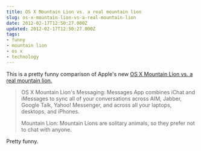 ```yaml
---
title: OS X Mountain Lion vs. a real mountain lion
slug: os-x-mountain-lion-vs-a-real-mountain-lion
date: 2012-02-17T12:50:27.000Z
updated: 2012-02-17T12:50:27.000Z
tags:
- funny
- mountain lion
- os x
- technology
---
```


This is a pretty funny comparison of Apple's new <a href='http://dealmac.com/features/Mac-OS-X-Mountain-Lion-vs.-Real-Mountain-Lion/550335.html'>OS X Mountain Lion vs. a real mountain lion.</a>

<blockquote>OS X Mountain Lion's Messaging: Messages App combines iChat and iMessages to sync all of your conversations across AIM, Jabber, Google Talk, Yahoo! Messenger, and across all your laptops, desktops, and iPhones.

Mountain Lion: Mountain Lions are solitary animals, so they prefer not to chat with anyone.
</blockquote>

Pretty funny.
